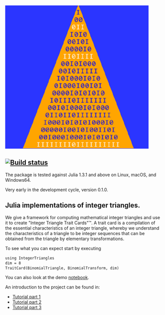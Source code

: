 <img src="https://github.com/OpenLibMathSeq/IntegerTriangles.jl/blob/master/docs/src/TrianglesLogo.png">

[![Build status](https://travis-ci.org/OpenLibMathSeq/IntegerTriangles.jl.svg?branch=master)](https://travis-ci.org/OpenLibMathSeq/IntegerTriangles.jl)
--

The package is tested against Julia 1.3.1 and above on Linux, macOS, and Windows64.

Very early in the development cycle, version 0.1.0.

## Julia implementations of integer triangles.

We give a framework for computing mathematical integer triangles and use
it to create "Integer Triangle Trait Cards"™. A trait card is a compilation of the essential characteristics of an integer triangle, whereby we understand the characteristics of a triangle to be integer sequences that can be obtained from the triangle by elementary transformations.

To see what you can expect start by executing

    using IntegerTriangles
    dim = 8
    TraitCard(BinomialTriangle, BinomialTransform, dim)

You can also look at the demo [notebook](https://github.com/OpenLibMathSeq/IntegerTriangles.jl/blob/master/demos/IntegerTriangles.ipynb).

An introduction to the project can be found in:

* [Tutorial part 1](http://luschny.de/julia/triangles/TutorialTrianglesPart1.html)
* [Tutorial part 2](http://luschny.de/julia/triangles/TutorialTrianglesPart2.html)
* [Tutorial part 3](http://luschny.de/julia/triangles/TutorialTrianglesPart3.html)
